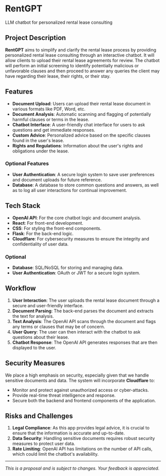 # RentGPT
LLM chatbot for personalized rental lease consulting 

## Project Description

**RentGPT** aims to simplify and clarify the rental lease process by providing personalized rental lease consulting through an interactive chatbot. It will allow clients to upload their rental lease agreements for review. The chatbot will perform an initial screening to identify potentially malicious or unfavorable clauses and then proceed to answer any queries the client may have regarding their lease, their rights, or their stay.

## Features

- **Document Upload**: Users can upload their rental lease document in various formats like PDF, Word, etc.
- **Document Analysis**: Automatic scanning and flagging of potentially harmful clauses or terms in the lease.
- **Chatbot Interface**: A user-friendly chat interface for users to ask questions and get immediate responses.
- **Custom Advice**: Personalized advice based on the specific clauses found in the user's lease.
- **Rights and Regulations**: Information about the user's rights and obligations under the lease.

### Optional Features

- **User Authentication**: A secure login system to save user preferences and document uploads for future reference.
- **Database**: A database to store common questions and answers, as well as to log all user interactions for continual improvement.

## Tech Stack

- **OpenAI API**: For the core chatbot logic and document analysis.
- **React**: For front-end development.
- **CSS**: For styling the front-end components.
- **Flask**: For the back-end logic.
- **Cloudflare**: For cybersecurity measures to ensure the integrity and confidentiality of user data.

### Optional

- **Database**: SQL/NoSQL for storing and managing data.
- **User Authentication**: OAuth or JWT for a secure login system.

## Workflow

1. **User Interaction**: The user uploads the rental lease document through a secure and user-friendly interface.
2. **Document Parsing**: The back-end parses the document and extracts the text for analysis.
3. **Text Analysis**: The OpenAI API scans through the document and flags any terms or clauses that may be of concern.
4. **User Query**: The user can then interact with the chatbot to ask questions about their lease.
5. **Chatbot Response**: The OpenAI API generates responses that are then displayed to the user.

## Security Measures

We place a high emphasis on security, especially given that we handle sensitive documents and data. The system will incorporate **Cloudflare** to:

- Monitor and protect against unauthorized access or cyber-attacks.
- Provide real-time threat intelligence and response.
- Secure both the backend and frontend components of the application.
  
## Risks and Challenges

1. **Legal Compliance**: As this app provides legal advice, it is crucial to ensure that the information is accurate and up-to-date.
2. **Data Security**: Handling sensitive documents requires robust security measures to protect user data.
3. **Rate Limiting**: OpenAI API has limitations on the number of API calls, which could limit the chatbot's availability.

---

*This is a proposal and is subject to changes. Your feedback is appreciated.*
